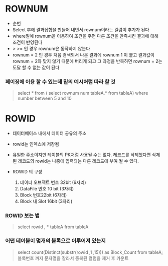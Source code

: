 # ROWNUM
* 순번
* Select 후에 결과집합을 만들어 내면서 rownum이라는 컬럼이 추가가 된다
* where절에 rownum을 이용하여 조건을 주면 다른 조건을 만족시킨 결과에 대해 조건이 반영된다
* \> \>= 인 경우 rownum은 동작하지 않는다
* rownum = 2 인 경우 처음 겸색되서 나온 결과에 rownum 1 이 붙고 결과값이 rownum = 2와 맞지 않기 때문에 버리게 되고 그 과정을 반복하면 rownum = 2는 도달 할 수 없는 값이 된다

### 페이징에 이용 할 수 있는데 밑의 예시처럼 따라 할 것
> select * from ( select rownum num tableA.* from tableA) where number between 5 and 10

# ROWID
* 데이터베이스 내에서 데이터 공유의 주소
* rowid는 인덱스에 저장됨
* 유일한 주소이지만 테이블의 PK처럼 사용될 수는 없다. 레코드를 삭제했다면 삭제된 레코드의 rowid는 나중에 입력되는 다른 레코드에 부여 될 수 있다.

* ROWID 의 구성
  1. 데이터 오브젝트 번호 32bit (6자리)
  1. DataFile 번호 10 bit (3자리)
  1. Block 번호22bit (6자리)
  1. Block 내 Slot 16bit (3자리)

### ROWID 보는 법
> select rowid , * tableA from tableA

### 어떤 테이블이 몇개의 블록으로 이루어져 있는지
> select count(Distinct(substr(rowid ,1 ,15))) as Block_Count from tableA;
 블록번호 까지 문자열을 잘라서 중복된 컬럼을 제거 후 카운트

